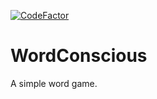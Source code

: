 [![CodeFactor](https://www.codefactor.io/repository/github/vallieremagic/wordconscious-py/badge)](https://www.codefactor.io/repository/github/vallieremagic/wordconscious-py)

# WordConscious
A simple word game.
